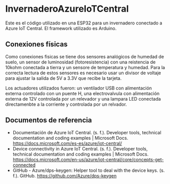 # InvernaderoAzureIoTCentral
Este es el código utilizado en una ESP32 para un invernadero conectado a Azure IoT Central. El framework utilizado es Arduino.

## Conexiones físicas
Como conexiones fisicas se tiene dos sensores analógicos de humedad de suelo, un sensor de luminosidad (fotoresistencia) con una reistencia de 10kohm conectada a tierra y un sensore de temperatura y humedad. Para la correcta lectura de estos sensores es necesario usar un divisor de voltaje para ajustar la salida de 5V a 3.3V que recibe la tarjeta.

Los actuadores utilizados fueron: un ventilador USB con alimentación externa controlado con un puente H, una electrovalvula con alimentación externa de 12V controlada por un relevador y una lampara LED conectada directamenbte a la corriente y controlada por un relvador. 

## Documentos de referencia
- Documentación de Azure IoT Central. (s. f.). Developer tools, technical documentation and coding 
examples | Microsoft Docs. https://docs.microsoft.com/es-es/azure/iot-central/
- Device connectivity in Azure IoT Central. (s. f.). Developer tools, technical documentation and coding 
examples | Microsoft Docs. https://docs.microsoft.com/en-us/azure/iot-central/core/concepts-get-connected
- GitHub - Azure/dps-keygen: Helper tool to deal with the device keys. (s. f.). GitHub. 
https://github.com/Azure/dps-keygen
